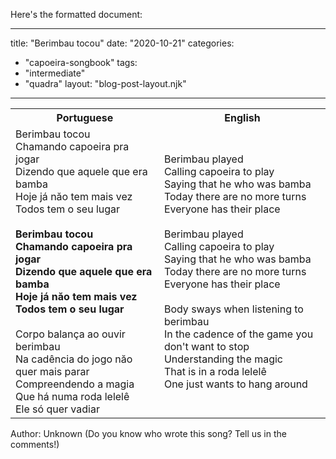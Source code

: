 Here's the formatted document:

---
title: "Berimbau tocou"
date: "2020-10-21"
categories: 
  - "capoeira-songbook"
tags: 
  - "intermediate"
  - "quadra"
layout: "blog-post-layout.njk"
---

<table class="capoeira-table">
    <tr class="header-row">
        <th>Portuguese</th>
        <th>English</th>
    </tr>
    <tr>
        <td>Berimbau tocou<br>
        Chamando capoeira pra jogar<br>
        Dizendo que aquele que era bamba<br>
        Hoje já năo tem mais vez<br>
        Todos tem o seu lugar<br>
        <br>
        <strong>Berimbau tocou<br>
        Chamando capoeira pra jogar<br>
        Dizendo que aquele que era bamba<br>
        Hoje já năo tem mais vez<br>
        Todos tem o seu lugar</strong><br>
        <br>
        Corpo balança ao ouvir berimbau<br>
        Na cadência do jogo năo quer mais parar<br>
        Compreendendo a magia<br>
        Que há numa roda lelelê<br>
        Ele só quer vadiar</td>
        <td>Berimbau played<br>
        Calling capoeira to play<br>
        Saying that he who was bamba<br>
        Today there are no more turns<br>
        Everyone has their place<br>
        <br>
        Berimbau played<br>
        Calling capoeira to play<br>
        Saying that he who was bamba<br>
        Today there are no more turns<br>
        Everyone has their place<br>
        <br>
        Body sways when listening to berimbau<br>
        In the cadence of the game you don't want to stop<br>
        Understanding the magic<br>
        That is in a roda lelelê<br>
        One just wants to hang around</td>
    </tr>
</table>

<figcaption>

Author: Unknown (Do you know who wrote this song? Tell us in the comments!)

</figcaption>